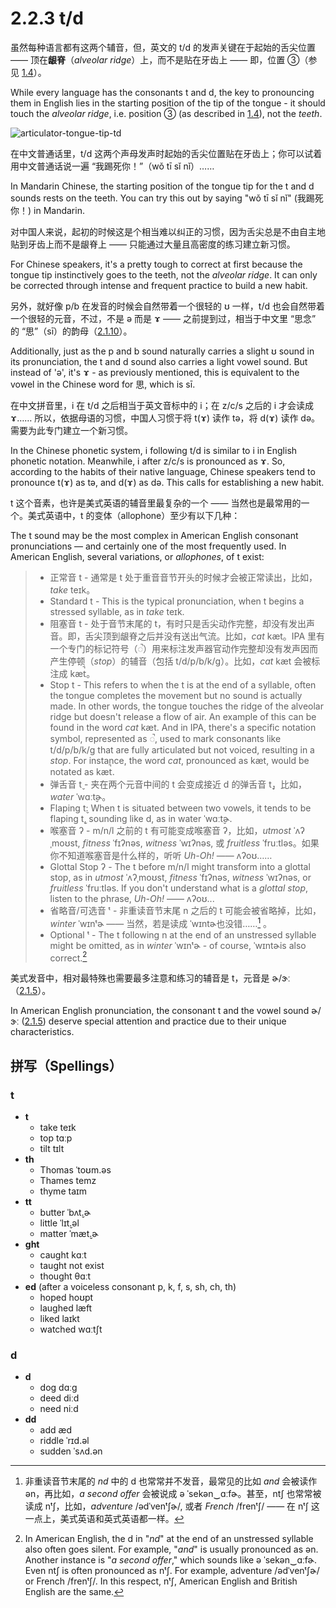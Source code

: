 # 2.2.3 <span class="pho">t/d</span>

虽然每种语言都有这两个辅音，但，英文的 <span class="pho">t/d</span> 的发声关键在于起始的舌尖位置 —— 顶在**龈脊**（*alveolar ridge*）上，而不是贴在牙齿上 —— 即，位置 ③（参见 [1.4](1.4-articulators)）。

While every language has the consonants <span class="pho">t</span> and <span class="pho">d</span>, the key to pronouncing them in English lies in the starting position of the tip of the tongue - it should touch the *alveolar ridge*, i.e. position ③ (as described in [1.4](1.4-articulators)), not the *teeth*.

![articulator-tongue-tip-td](/images/articulator-tongue-tip-td.svg)

在中文普通话里，<span class="pho">t/d</span> 这两个声母发声时起始的舌尖位置贴在牙齿上；你可以试着用中文普通话说一遍 “我踢死你！”（<span class="pho">wǒ tī sǐ nǐ</span>）<span class="speak-word-inline" data-audio-other="/audios/us/我踢死你-zh-cn-male.mp3"></span>……

In Mandarin Chinese, the starting position of the tongue tip for the <span class="pho">t</span> and <span class="pho">d</span> sounds rests on the teeth. You can try this out by saying "wǒ tī sǐ nǐ" (我踢死你！)<span class="speak-word-inline" data-audio-other="/audios/us/我踢死你-zh-cn-male.mp3"></span> in Mandarin.

对中国人来说，起初的时候这是个相当难以纠正的习惯，因为舌尖总是不由自主地贴到牙齿上而不是龈脊上 —— 只能通过大量且高密度的练习建立新习惯。

For Chinese speakers, it's a pretty tough to correct at first because the tongue tip instinctively goes to the teeth, not the *alveolar ridge*. It can only be corrected through intense and frequent practice to build a new habit.

另外，就好像 <span class="pho">p/b</span> 在发音的时候会自然带着一个很轻的 <span class="pho">ʊ</span> 一样，<span class="pho">t/d</span> 也会自然带着一个很轻的元音，不过，不是 <span class="pho">ə</span> 而是 <span class="pho">ɤ</span><span class="speak-word-inline" data-audio-other="/audios/us/Close-mid_back_unrounded_vowel.ogg.mp3"></span> —— 之前提到过，相当于中文里 “思念” 的 “思”（<span class="pho">sī</span>）的韵母（[2.1.10](2.1.10-ɤ)）。

Additionally, just as the <span class="pho">p</span> and <span class="pho">b</span> sound naturally carries a slight <span class="pho">ʊ</span> sound in its pronunciation, the <span class="pho">t</span> and <span class="pho">d</span> sound also carries a light vowel sound. But instead of 'ə', it's <span class="pho">ɤ</span><span class="speak-word-inline" data-audio-other="/audios/us/Close-mid_back_unrounded_vowel.ogg.mp3"></span> - as previously mentioned, this is equivalent to the vowel in the Chinese word for 思, which is <span class="pho">sī.</span>

在中文拼音里，<span class="pho">i</span> 在 <span class="pho">t/d</span> 之后相当于英文音标中的 <span class="pho">i</span>；在 <span class="pho">z/c/s</span> 之后的 <span class="pho">i</span> 才会读成 <span class="pho">ɤ</span>…… 所以，依据母语的习惯，中国人习惯于将 <span class="pho">t(ɤ)</span> 读作 <span class="pho">tə</span>，将 <span class="pho">d(ɤ)</span> 读作 <span class="pho">də</span>。需要为此专门建立一个新习惯。

In the Chinese phonetic system, <span class="pho">i</span> following <span class="pho">t/d</span> is similar to <span class="pho">i</span> in English phonetic notation. Meanwhile, <span class="pho">i</span> after <span class="pho">z/c/s</span> is pronounced as <span class="pho">ɤ</span>. So, according to the habits of their native language, Chinese speakers tend to pronounce <span class="pho">t(ɤ)</span> as <span class="pho">tə</span>, and <span class="pho">d(ɤ)</span> as <span class="pho">də</span>. This calls for establishing a new habit.

<span class="pho">t</span> 这个音素，也许是美式英语的辅音里最复杂的一个 —— 当然也是最常用的一个。美式英语中，<span class="pho">t</span> 的变体（allophone）至少有以下几种：

The <span class="pho">t</span> sound may be the most complex in American English consonant pronunciations — and certainly one of the most frequently used. In American English, several variations, or *allophones*, of <span class="pho">t</span> exist:

> * 正常音 <span class="pho">t</span> - 通常是 <span class="pho">t</span> 处于重音音节开头的时候才会被正常读出，比如，*take* <span class="pho alt">teɪk</span><span class="speak-word-inline" data-audio-us-male="/audios/us/take-us-male.mp3" data-audio-us-female="/audios/us/take-us-female.mp3"></span>。
> * Standard <span class="pho">t</span> - This is the typical pronunciation, when <span class="pho">t</span> begins a stressed syllable, as in *take* <span class="pho alt">teɪk</span><span class="speak-word-inline" data-audio-us-male="/audios/us/take-us-male.mp3" data-audio-us-female="/audios/us/take-us-female.mp3"></span>.
> * 阻塞音 <span class="pho">t</span> - 处于音节末尾的 <span class="pho">t</span>，有时只是舌尖动作完整，却没有发出声音。即，舌尖顶到龈脊之后并没有送出气流。比如，*cat* <span class="pho alt">kæt</span><span class="speak-word-inline" data-audio-us-male="/audios/us/cat-us-male.mp3" data-audio-us-female="/audios/us/cat-us-female.mp3"></span>。IPA 里有一个专门的标记符号（<span class="pho">◌̚</span>）用来标注发声器官动作完整却没有发声因而产生停顿（*stop*）的辅音（包括 <span class="pho">t/d/p/b/k/g</span>）。比如，*cat* <span class="pho alt">kæt</span> 会被标注成 <span class="pho alt">kæt̚</span>。
> * Stop <span class="pho">t</span> - This refers to when the <span class="pho">t</span> is at the end of a syllable, often the tongue completes the movement but no sound is actually made. In other words, the tongue touches the ridge of the alveolar ridge but doesn't release a flow of air. An example of this can be found in the word *cat* <span class="pho alt">kæt</span><span class="speak-word-inline" data-audio-us-male="/audios/us/cat-us-male.mp3" data-audio-us-female="/audios/us/cat-us-female.mp3"></span>. And in IPA, there's a specific notation symbol, represented as <span class="pho">◌̚</span>, used to mark consonants like <span class="pho">t/d/p/b/k/g</span> that are fully articulated but not voiced, resulting in a *stop*. For instance, the word *cat*, pronounced as <span class="pho alt">kæt</span>, would be notated as <span class="pho alt">kæt̚</span>.
> * 弹舌音 <span class="pho">t̬</span> - 夹在两个元音中间的 <span class="pho">t</span> 会变成接近 <span class="pho">d</span> 的弹舌音 <span class="pho">t̬</span>，比如，*water* <span class="pho alt">ˈwɑːt̬ɚ</span><span class="speak-word-inline" data-audio-us-male="/audios/us/water-us-male.mp3" data-audio-us-female="/audios/us/water-us-female.mp3"></span>。
> * Flaping <span class="pho">t̬</span>: When <span class="pho">t</span> is situated between two vowels, it tends to be flaping <span class="pho">t̬</span>, sounding like <span class="pho">d</span>, as in water <span class="pho alt">ˈwɑːt̬ɚ</span><span class="speak-word-inline" data-audio-us-male="/audios/us/water-us-male.mp3" data-audio-us-female="/audios/us/water-us-female.mp3"></span>.
> * 喉塞音 <span class="pho">ʔ</span> - <span class="pho">m/n/l</span> 之前的 <span class="pho">t</span> 有可能变成喉塞音 <span class="pho">ʔ</span>，比如，*utmost* <span class="pho alt">ˈʌʔˌmoʊst</span><span class="speak-word-inline" data-audio-us-male="/audios/us/utmost-us-male.mp3" data-audio-us-female="/audios/us/utmost-us-female.mp3"></span>, *fitness* <span class="pho alt">ˈfɪʔnəs</span><span class="speak-word-inline" data-audio-us-male="/audios/us/fitness-us-male.mp3" data-audio-us-female="/audios/us/fitness-us-female.mp3"></span>, *witness* <span class="pho alt">ˈwɪʔnəs</span><span class="speak-word-inline" data-audio-us-male="/audios/us/witness-us-male.mp3" data-audio-us-female="/audios/us/witness-us-female.mp3"></span>, 或 *fruitless* <span class="pho alt">ˈfruːtləs</span><span class="speak-word-inline" data-audio-us-male="/audios/us/fruitless-us-male.mp3" data-audio-us-female="/audios/us/fruitless-us-female.mp3"></span>。如果你不知道喉塞音是什么样的，听听 *Uh-Oh!* <span class="speak-word-inline" data-audio-us-female="/audios/us/Uh-Oh.mp3"></span>—— <span class="pho alt">ʌʔoʊ</span>……
> * Glottal Stop <span class="pho">ʔ</span> - The <span class="pho">t</span> before <span class="pho">m/n/l</span> might transform into a glottal stop, as in *utmost* <span class="pho alt">ˈʌʔˌmoʊst</span><span class="speak-word-inline" data-audio-us-male="/audios/us/utmost-us-male.mp3" data-audio-us-female="/audios/us/utmost-us-female.mp3"></span>, *fitness* <span class="pho alt">ˈfɪʔnəs</span><span class="speak-word-inline" data-audio-us-male="/audios/us/fitness-us-male.mp3" data-audio-us-female="/audios/us/fitness-us-female.mp3"></span>, *witness* <span class="pho alt">ˈwɪʔnəs</span><span class="speak-word-inline" data-audio-us-male="/audios/us/witness-us-male.mp3" data-audio-us-female="/audios/us/witness-us-female.mp3"></span>, or *fruitless* <span class="pho alt">ˈfruːtləs</span><span class="speak-word-inline" data-audio-us-male="/audios/us/fruitless-us-male.mp3" data-audio-us-female="/audios/us/fruitless-us-female.mp3"></span>. If you don't understand what is a *glottal stop*, listen to the phrase,  *Uh-Oh!* <span class="speak-word-inline" data-audio-us-female="/audios/us/Uh-Oh.mp3"></span>—— <span class="pho alt">ʌʔoʊ</span>...
> * 省略音/可选音 <span class="pho">ᵗ</span> - 非重读音节末尾 <span class="pho">n</span> 之后的 <span class="pho">t</span> 可能会被省略掉，比如，*winter* <span class="pho alt">ˈwɪnᵗɚ</span><span class="speak-word-inline" data-audio-us-male="/audios/us/winter-us-male.mp3" data-audio-us-female="/audios/us/winter-us-female.mp3"></span> —— 当然，若是读成 <span class="pho alt">ˈwɪntɚ</span><span class="speak-word-inline" data-audio-us-male="/audios/us/winter-t-us-male.mp3" data-audio-us-female="/audios/us/winter-t-us-female.mp3"></span>也没错……[^1] 。
> * Optional <span class="pho">ᵗ</span> - The <span class="pho">t</span> following <span class="pho">n</span> at the end of an unstressed syllable might be omitted, as in *winter* <span class="pho alt">ˈwɪnᵗɚ</span><span class="speak-word-inline" data-audio-us-male="/audios/us/winter-us-male.mp3" data-audio-us-female="/audios/us/winter-us-female.mp3"></span> - of course, <span class="pho alt">ˈwɪntɚ</span><span class="speak-word-inline" data-audio-us-male="/audios/us/winter-t-us-male.mp3" data-audio-us-female="/audios/us/winter-t-us-female.mp3"></span>is also correct.[^2]

美式发音中，相对最特殊也需要最多注意和练习的辅音是 <span class="pho">t</span>，元音是 <span class="pho">ɚ/ɝː</span>（[2.1.5](2.1.5-ə)）。

In American English pronunciation, the consonant <span class="pho">t</span> and the vowel sound <span class="pho">ɚ/ɝː</span> ([2.1.5](2.1.5-ə)) deserve special attention and practice due to their unique characteristics.

[^1]: 非重读音节末尾的 *nd* 中的 <span class="pho">d</span> 也常常并不发音，最常见的比如 *and* 会被读作 <span class="pho alt">ən</span>，再比如，*a second offer* 会被说成 <span class="pho alt">ə ˈsekən‿ɑːfɚ</span>。甚至，<span class="pho">ntʃ</span> 也常常被读成 <span class="pho">nᵗʃ</span>，比如，*adventure* <span class="pho">/ədˈvenᵗʃɚ/</span>, 或者 *French* <span class="pho">/frenᵗʃ/</span> —— 在 <span class="pho">nᵗʃ</span> 这一点上，美式英语和英式英语都一样。

[^2]: In American English, the <span class="pho">d</span> in "*nd*" at the end of an unstressed syllable also often goes silent. For example, "*and*" is usually pronounced as <span class="pho alt">ən</span>. Another instance is "*a second offer*," which sounds like <span class="pho alt">ə ˈsekən‿ɑːfɚ</span>. Even <span class="pho">ntʃ</span> is often pronounced as <span class="pho">nᵗʃ</span>. For example, adventure <span class="pho">/ədˈvenᵗʃɚ/</span> or French <span class="pho">/frenᵗʃ/</span>. In this respect, <span class="pho">nᵗʃ</span>, American English and British English are the same.

## 拼写（Spellings）


### <span class="pho">t</span>

* **t**
	- take <span class="pho alt">teɪk</span> <span class="speak-word-inline" data-audio-us-male="/audios/us/take-us-male.mp3" data-audio-us-female="/audios/us/take-us-female.mp3"></span>
 	- top <span class="pho alt">tɑːp</span> <span class="speak-word-inline" data-audio-us-male="/audios/us/top-us-male.mp3" data-audio-us-female="/audios/us/top-us-female.mp3"></span>
 	- tilt <span class="pho alt">tɪlt</span> <span class="speak-word-inline" data-audio-us-male="/audios/us/tilt-us-male.mp3" data-audio-us-female="/audios/us/tilt-us-female.mp3"></span>
* **th**
	- Thomas <span class="pho alt">ˈtoʊm.əs</span> <span class="speak-word-inline" data-audio-us-male="/audios/us/thomas-us-male.mp3" data-audio-us-female="/audios/us/thomas-us-female.mp3"></span>
 	- Thames <span class="pho alt">temz</span> <span class="speak-word-inline" data-audio-us-male="/audios/us/thames-us-male.mp3" data-audio-us-female="/audios/us/thames-us-female.mp3"></span>
 	- thyme <span class="pho alt">taɪm</span> <span class="speak-word-inline" data-audio-us-male="/audios/us/thyme-us-male.mp3" data-audio-us-female="/audios/us/thyme-us-female.mp3"></span>
* **tt**
	- butter <span class="pho alt">ˈbʌt̬.ɚ</span> <span class="speak-word-inline" data-audio-us-male="/audios/us/butter-us-male.mp3" data-audio-us-female="/audios/us/butter-us-female.mp3"></span>
 	- little <span class="pho alt">ˈlɪt̬.əl</span> <span class="speak-word-inline" data-audio-us-male="/audios/us/little-us-male.mp3" data-audio-us-female="/audios/us/little-us-female.mp3"></span>
 	- matter <span class="pho alt">ˈmæt̬.ɚ</span> <span class="speak-word-inline" data-audio-us-male="/audios/us/matter-us-male.mp3" data-audio-us-female="/audios/us/matter-us-female.mp3"></span>
* **ght**
	- caught <span class="pho alt">kɑːt</span> <span class="speak-word-inline" data-audio-us-male="/audios/us/caught-us-male.mp3" data-audio-us-female="/audios/us/caught-us-female.mp3"></span>
 	- taught <span class="pho alt">not exist</span> <span class="speak-word-inline" data-audio-us-male="/audios/us/taught-us-male.mp3" data-audio-us-female="/audios/us/taught-us-female.mp3"></span>
 	- thought <span class="pho alt">θɑːt</span> <span class="speak-word-inline" data-audio-us-male="/audios/us/thought-us-male.mp3" data-audio-us-female="/audios/us/thought-us-female.mp3"></span>
* **ed** (after a voiceless consonant <span class="pho">p, k, f, s, sh, ch, th</span>)
	- hoped <span class="pho alt">hoʊpt</span> <span class="speak-word-inline" data-audio-us-male="/audios/us/hoped-us-male.mp3" data-audio-us-female="/audios/us/hoped-us-female.mp3"></span>
 	- laughed <span class="pho alt">læft</span> <span class="speak-word-inline" data-audio-us-male="/audios/us/laughed-us-male.mp3" data-audio-us-female="/audios/us/laughed-us-female.mp3"></span>
 	- liked <span class="pho alt">laɪkt</span> <span class="speak-word-inline" data-audio-us-male="/audios/us/liked-us-male.mp3" data-audio-us-female="/audios/us/liked-us-female.mp3"></span>
 	- watched <span class="pho alt">wɑːtʃt</span> <span class="speak-word-inline" data-audio-us-male="/audios/us/watched-us-male.mp3" data-audio-us-female="/audios/us/watched-us-female.mp3"></span>

### <span class="pho">d</span>

* **d**
	- dog <span class="pho alt">dɑːɡ</span> <span class="speak-word-inline" data-audio-us-male="/audios/us/dog-us-male.mp3" data-audio-us-female="/audios/us/dog-us-female.mp3"></span>
 	- deed <span class="pho alt">diːd</span> <span class="speak-word-inline" data-audio-us-male="/audios/us/deed-us-male.mp3" data-audio-us-female="/audios/us/deed-us-female.mp3"></span>
 	- need <span class="pho alt">niːd</span> <span class="speak-word-inline" data-audio-us-male="/audios/us/need-us-male.mp3" data-audio-us-female="/audios/us/need-us-female.mp3"></span>
* **dd**
	- add <span class="pho alt">æd</span> <span class="speak-word-inline" data-audio-us-male="/audios/us/add-us-male.mp3" data-audio-us-female="/audios/us/add-us-female.mp3"></span>
 	- riddle <span class="pho alt">ˈrɪd.əl</span> <span class="speak-word-inline" data-audio-us-male="/audios/us/riddle-us-male.mp3" data-audio-us-female="/audios/us/riddle-us-female.mp3"></span>
 	- sudden <span class="pho alt">ˈsʌd.ən</span> <span class="speak-word-inline" data-audio-us-male="/audios/us/sudden-us-male.mp3" data-audio-us-female="/audios/us/sudden-us-female.mp3"></span>
